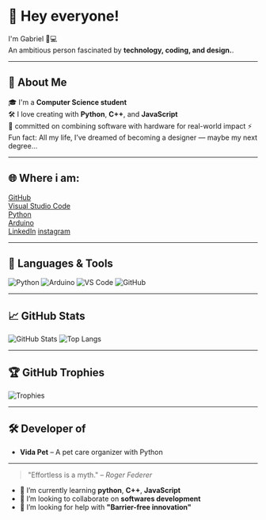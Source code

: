 # 👋 Hey everyone!  
I'm Gabriel 🧠💻  
An ambitious person fascinated by **technology, coding, and design.**.

---

## 🚀 About Me

🎓 I'm a **Computer Science student**  
🛠️ I love creating with **Python**, **C++**, and **JavaScript**  
🎯 committed on combining software with hardware for real-world impact
⚡ Fun fact: All my life, I’ve dreamed of becoming a designer — maybe my next degree...

---

## 🌐 Where i am:

[GitHub](https://github.com/gabMendes12)  
[Visual Studio Code](https://code.visualstudio.com/)   
[Python](https://www.python.org/)  
[Arduino](https://www.arduino.cc/)  
[LinkedIn](https://www.linkedin.com/in/gabriel-mendes-2b26bb367/)
[instagram](https://www.instagram.com/gabmendes._/)

---

## 🧰 Languages & Tools

![Python](https://img.shields.io/badge/-Python-3776AB?logo=python&logoColor=white&style=for-the-badge)
![Arduino](https://img.shields.io/badge/-Arduino-00979D?logo=arduino&logoColor=white&style=for-the-badge)
![VS Code](https://img.shields.io/badge/-VSCode-007ACC?logo=visual-studio-code&logoColor=white&style=for-the-badge)
![GitHub](https://img.shields.io/badge/-GitHub-181717?logo=github&logoColor=white&style=for-the-badge)

---

## 📈 GitHub Stats

![GitHub Stats](https://github-readme-stats.vercel.app/api?username=gabMendes12&show_icons=true&theme=radical)
![Top Langs](https://github-readme-stats.vercel.app/api/top-langs/?username=gabMendes12&layout=compact&theme=radical)

---

## 🏆 GitHub Trophies

![Trophies](https://github-profile-trophy.vercel.app/?username=gabMendes12&theme=radical&margin-w=10&no-frame=true)

---

## 🛠️ Developer of

- **Vida Pet** – A pet care organizer with Python

---

> "Effortless is a myth." – *Roger Federer*


- 🌱 I’m currently learning **python**, **C++**, **JavaScript**
- 👯 I’m looking to collaborate on **softwares development**
- 🤔 I’m looking for help with **"Barrier-free innovation"**
